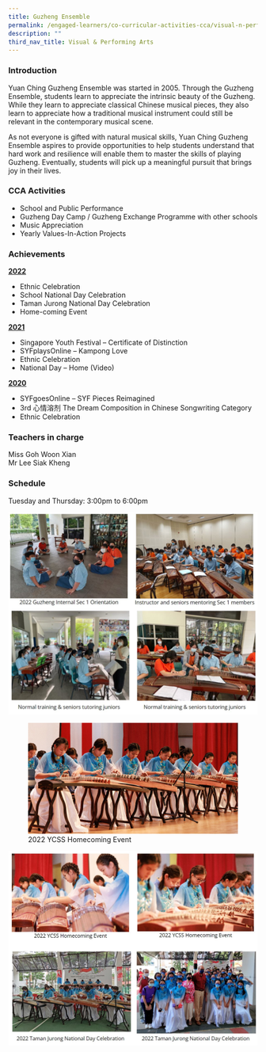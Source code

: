 ```yaml
---
title: Guzheng Ensemble
permalink: /engaged-learners/co-curricular-activities-cca/visual-n-performing-arts/guzheng-ensemble/
description: ""
third_nav_title: Visual & Performing Arts
---
```


### Introduction

Yuan Ching Guzheng Ensemble was started in 2005. Through the Guzheng Ensemble, students learn to appreciate the intrinsic beauty of the Guzheng. While they learn to appreciate classical Chinese musical pieces, they also learn to appreciate how a traditional musical instrument could still be relevant in the contemporary musical scene.

As not everyone is gifted with natural musical skills, Yuan Ching Guzheng Ensemble aspires to provide opportunities to help students understand that hard work and resilience will enable them to master the skills of playing Guzheng. Eventually, students will pick up a meaningful pursuit that brings joy in their lives.

### CCA Activities

*   School and Public Performance
*   Guzheng Day Camp / Guzheng Exchange Programme with other schools
*   Music Appreciation
*   Yearly Values-In-Action Projects

### Achievements

<strong><u>2022 </u></strong>
*   Ethnic Celebration
*   School National Day Celebration
*   Taman Jurong National Day Celebration
*   Home-coming Event  

<strong><u>2021</u></strong>
*   Singapore Youth Festival – Certificate of Distinction
*   SYFplaysOnline – Kampong Love
*   Ethnic Celebration
*   National Day – Home (Video)

<strong><u>2020</u></strong>
*   SYFgoesOnline – SYF Pieces Reimagined
*   3rd 心情溶剂 The Dream Composition in Chinese Songwriting Category
*   Ethnic Celebration

### Teachers in charge

Miss Goh Woon Xian <br>
Mr Lee Siak Kheng

### Schedule

Tuesday and Thursday: 3:00pm to 6:00pm

![](/images/guzheng.jpg)

<figure>  
<img src="/images/2022%20YCSS%20Homecoming.png">  
<figcaption> 2022 YCSS Homecoming Event </figcaption>  
</figure>

![](/images/taman%20jurong.jpg)
